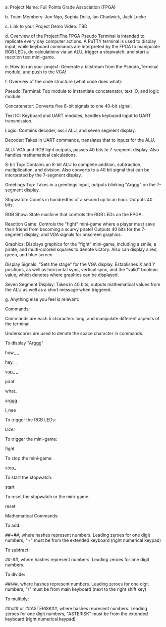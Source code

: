 a. Project Name: Full Points Grade Association (FPGA)

b. Team Members: Jon Ngo, Sophia Delia, Ian Chadwick, Jack Locke

c. Link to your Project Demo Video: TBD

d. Overview of the Project:The FPGA Pseudo Terminal is intended to replicate every day computer actions. A PuTTY terminal is used to display input, while keyboard commands are interpreted by the FPGA to manipulate RGB LEDs, do calculations via an ALU, trigger a stopwatch, and start a reaction test mini-game. 

e. How to run your project: Generate a bitstream from the Pseudo_Terminal module, and push to the VGA!

f. Overview of the code structure (what code does what): 

Pseudo_Terminal: Top module to instantiate concatenator, text IO, and logic module.

Concatenator: Converts five 8-bit signals to one 40-bit signal.

Text IO: Keyboard and UART modules, handles keyboard input to UART transmission.

Logic: Contains decoder, ascii ALU, and seven segment display.

Decoder: Takes in UART commands, translates that to inputs for the ALU.

ALU: VGA and RGB light outputs, passes 40 bits to 7-segment display. Also handles mathematical calculations.

8-bit Top: Contains an 8-bit ALU to complete addition, subtraction, multiplication, and division. Also converts to a 40 bit signal that can be interpreted by the 7-segment display.

Greetings Top: Takes in a greetings input, outputs blinking "Arggg" on the 7-segment display.

Stopwatch: Counts in hundredths of a second up to an hour. Outputs 40 bits. 

RGB Show: State machine that controls the RGB LEDs on the FPGA.

Reaction Game: Controls the "fight" mini-game where a player must save their friend from becoming a scurvy pirate! Outputs 40 bits for the 7-segment display, and VGA signals for onscreen graphics. 

Graphics: Displays graphics for the "fight" mini-game, including a smile, a pirate, and multi-colored squares to denote victory. Also can display a red, green, and blue screen.

Display Signals: "Sets the stage" for the VGA display. Establishes X and Y positions, as well as horizontal sync, vertical sync, and the "valid" boolean value, which denotes where graphics can be displayed. 

Seven Segment Display: Takes in 40 bits, outputs mathematical values from the ALU as well as a short message when triggered. 

g. Anything else you feel is relevant: 

Commands:

Commands are each 5 characters long, and manipulate different aspects of the terminal.

Underscores are used to denote the space character in commands.

To display "Arggg"

how_ _

hey_ _

sup_ _

pirat

what_

arggg

i_nee

To trigger the RGB LEDs:

lazer

To trigger the mini-game:

fight

To stop the mini-game:

stop_

To start the stopwatch:

start

To reset the stopwatch or the mini-game:

reset

Mathematical Commands:

To add:

##+##, where hashes represent numbers. Leading zeroes for one digit numbers, "+" must be from the extended keyboard (right numerical keypad)

To subtract:

##-##, where hashes represent numbers. Leading zeroes for one digit numbers.

To divide:

##/##, where hashes represent numbers. Leading zeroes for one digit numbers, "/" must be from main keyboard (next to the right shift key)

To multiply:

##x## or ##ASTERISK##, where hashes represent numbers. Leading zeroes for one digit numbers, "ASTERISK" must be from the extended keyboard (right numerical keypad)



